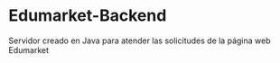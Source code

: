 # Edumarket-Backend
Servidor creado en Java para atender las solicitudes de la página web Edumarket
